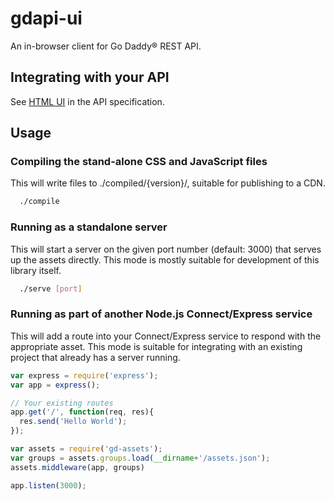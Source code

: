 gdapi-ui
========

An in-browser client for Go Daddy® REST API.

Integrating with your API
-------
See [HTML UI](https://github.com/godaddy/gdapi#html-ui) in the API specification.

Usage
--------

### Compiling the stand-alone CSS and JavaScript files
This will write files to ./compiled/{version}/, suitable for publishing to a CDN.

```bash
  ./compile
```


### Running as a standalone server
This will start a server on the given port number (default: 3000) that serves up the assets directly.
This mode is mostly suitable for development of this library itself.

```bash
  ./serve [port]
```

### Running as part of another Node.js Connect/Express service
This will add a route into your Connect/Express service to respond with the appropriate asset.
This mode is suitable for integrating with an existing project that already has a server running.
```javascript
var express = require('express');
var app = express();

// Your existing routes
app.get('/', function(req, res){
  res.send('Hello World');
});

var assets = require('gd-assets');
var groups = assets.groups.load(__dirname+'/assets.json');
assets.middleware(app, groups)

app.listen(3000);
```
